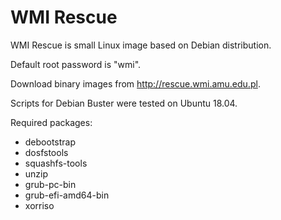 # WMI Rescue

WMI Rescue is small Linux image based on Debian distribution.

Default root password is "wmi".

Download binary images from http://rescue.wmi.amu.edu.pl.



Scripts for Debian Buster were tested on Ubuntu 18.04.

Required packages:
* debootstrap
* dosfstools
* squashfs-tools
* unzip
* grub-pc-bin
* grub-efi-amd64-bin
* xorriso
